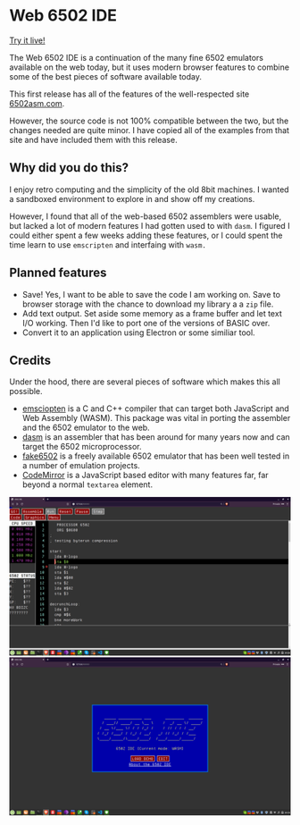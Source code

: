 # Web 6502 IDE

[Try it live!](https://jeremyjstarcher.github.io/Web_6502_IDE/)

The Web 6502 IDE is a continuation of the many fine 6502 emulators
available on the web today, but it uses modern browser features to
combine some of the best pieces of software available today.

This first release has all of the features of the well-respected
site [6502asm.com](http://6502asm.com).

However, the source code is not 100% compatible between the two,
but the changes needed are quite minor.  I have copied all of the
examples from that site and have included them with this release.

## Why did you do this?

I enjoy retro computing and the simplicity of the old 8bit machines.
I wanted a sandboxed environment to explore in and show off my
creations.

However, I found that all of the web-based 6502 assemblers were 
usable, but lacked a lot of modern features I had gotten used to
with  `dasm`.  I figured I could either spent a few weeks adding
these features, or I could spent the time learn to use `emscripten`
and interfaing with `wasm.`

## Planned features

* Save!  Yes, I want to be able to save the code I am working on. Save to browser storage with the chance to download my library a a `zip` file.
* Add text output.  Set aside some memory as a frame buffer and let text I/O working.  Then I'd like to port one of the versions of BASIC over.
* Convert it to an application using Electron or some similiar tool.

## Credits

Under the hood, there are several pieces of software which makes 
this all possible.

* [emsciopten](https://emscripten.org/) is a C and C++ compiler that can target both JavaScript and Web Assembly (WASM).  This package was vital in porting the assembler and the 6502 emulator to the web.
* [dasm](https://dasm-assembler.github.io/) is an assembler that has been around for many years now and can target the 6502 microprocessor.
* [fake6502](https://dasm-assembler.github.io/) is a freely available 6502 emulator that has been well tested in a number of emulation projects.
* [CodeMirror](https://codemirror.net/) is a JavaScript based editor with many features far, far beyond a normal `textarea` element.



![Edit Screen](docs/screenshots/6502IDEEdit.png)
![Edit Screen](docs/screenshots/6502IDEMain.png)

